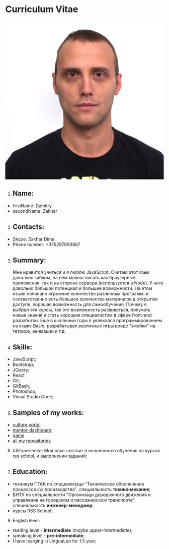 # Сurriculum Vitae

![developer](/img/developer.jpg)

1. ## Name:
  - firstName: Dzmitry
  - secondName: Zakhar
2. ## Contacts:
  - Skype: Zakhar Dima
  - Phone number: +375297093867
3. ## Summary: 
    Мне нравится учиться и я люблю JavaScript. Считаю этот язык довольно гибким, на нем можно писать
  как браузерные приложения, так и на стороне сервера (используется в Node). У него довольно большой 
  потенциал и большие возможности. На этом языке написано огромное количество различных программ, 
  и соответственно есть большое количество материалов в открытом доступе, хорошая возможность для 
  самообучения. 
    Почему я выбрал эти курсы, так это возможность развиваться, получать новые знания и стать хорошим
  специалистом в сфере front-end разработки. Еще в школьные годы я увлекался программированием на 
  языке Basic, разрабатывал различные игры вроде "змейки" на тетрисе, анимации и т.д.
4. ## Skills:
  - JavaScript;
  - Bootstrap;
  - JQuery;
  - React
  - Git;
  - GitBash;
  - Photoshop;
  - Visual Studio Code;
5. ## Samples of my works:
  - [culture portal](https://amoebiusss.github.io/rss-group31/)
  - [mentor-dashboard](https://spiritforest.github.io/gh-pages/)
  - [game](https://spiritforest.github.io/final.github.io/#start)
  - [all my repositories](https://github.com/SpiritForest?tab=repositories)
6. ##Experience:
  Мой опыт состоит в основном из обучения на курсах rss school, и выполнении заданий;
7. ## Education:
  - техникум ПГАК по специализаци "Техническое обеспечение процессов с\х производства", специальность **техник-механик**;
  - БНТУ по специальности "Организаци доророжного движения и управление не городском и пассажирском транспорте", специальность **инженер-менеджер**;
  - курсы RSS School;
8. English level:
  - reading level - **intermediate** (*maybe upper-intermediate*);
  - speaking level - **pre-intermediate**;
  - I have learging in LinguaLeo for 1.5 year;
